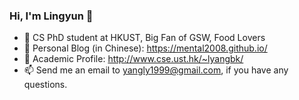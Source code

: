 ### Hi, I'm Lingyun 👋

- 🤔 CS PhD student at HKUST, Big Fan of GSW, Food Lovers
- 🔭 Personal Blog (in Chinese): https://mental2008.github.io/
- 🌱 Academic Profile: http://www.cse.ust.hk/~lyangbk/
- 📫 Send me an email to yangly1999@gmail.com, if you have any questions.

<!--
**mental2008/mental2008** is a ✨ _special_ ✨ repository because its `README.md` (this file) appears on your GitHub profile.

Here are some ideas to get you started:

- 🔭 I’m currently working on ...
- 🌱 I’m currently learning ...
- 👯 I’m looking to collaborate on ...
- 🤔 I’m looking for help with ...
- 💬 Ask me about ...
- 📫 How to reach me: ...
- 😄 Pronouns: ...
- ⚡ Fun fact: ...
-->
